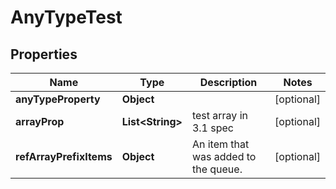 

# AnyTypeTest


## Properties

| Name | Type | Description | Notes |
|------------ | ------------- | ------------- | -------------|
|**anyTypeProperty** | **Object** |  |  [optional] |
|**arrayProp** | **List&lt;String&gt;** | test array in 3.1 spec |  [optional] |
|**refArrayPrefixItems** | **Object** | An item that was added to the queue.  |  [optional] |



